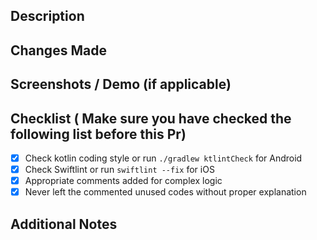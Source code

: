 ## Description
<!-- Briefly describe the purpose and goals of this pull request. -->

## Changes Made
<!-- Provide an overview of the changes made in this pull request. -->

## Screenshots / Demo (if applicable)
<!-- Include screenshots or a demo link to visually represent the changes made. -->

## Checklist ( Make sure you have checked the following list before this Pr)
- [x] Check kotlin coding style or run `./gradlew ktlintCheck` for Android
- [x] Check Swiftlint or run `swiftlint --fix` for iOS
- [x] Appropriate comments added for complex logic
- [x] Never left the commented unused codes without proper explanation

## Additional Notes
<!-- Any additional information that might be relevant for reviewers or future maintainers. -->
